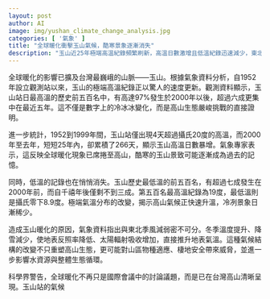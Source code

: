 ```yaml
---
layout: post
author: AI
image: img/yushan_climate_change_analysis.jpg
categories: [ '氣象' ]
title: "全球暖化衝擊玉山氣候，酷寒景象逐漸消失"
description: "玉山近25年極端高溫紀錄頻繁刷新，高溫日數激增且低溫紀錄迅速減少，東北季風減弱加速暖化，導致高山生態與水資源面臨嚴峻挑戰。"
---
```

全球暖化的影響已擴及台灣最巍峨的山脈——玉山。根據氣象資料分析，自1952年設立觀測站以來，玉山的極端高溫紀錄正以驚人的速度更新。觀測資料顯示，玉山站日最高溫的歷史前五百名中，有高達97%發生於2000年以後，超過六成更集中在最近五年。這不僅是數字上的冷冰冰變化，而是高山生態嚴峻挑戰的直接證明。

進一步統計，1952到1999年間，玉山站僅出現4天超過攝氏20度的高溫，而2000年至去年，短短25年內，卻累積了266天，顯示玉山高溫日數暴增。氣象專家表示，這反映全球暖化現象已席捲至高山，酷寒的玉山景致可能逐漸成為過去的記憶。

同時，低溫的記錄也在悄悄消失。玉山歷史最低溫的前五百名，有超過七成發生在2000年前，而自千禧年後僅剩不到三成。第五百名最高溫紀錄為19度，最低溫則是攝氏零下8.9度。極端氣溫分布的改變，揭示高山氣候正快速升溫，冷冽景象日漸稀少。

造成玉山暖化的原因，氣象資料指出與東北季風減弱密不可分。冬季溫度提升、降雪減少，使地表反照率降低、太陽輻射吸收增加，直接推升地表氣溫。這種氣候結構的改變不只重塑高山生態，更可能對山區物種適應、棲地安全帶來威脅，並進一步影響水資源與整體生態循環。

科學界警告，全球暖化不再只是國際會議中的討論議題，而是已在台灣高山清晰呈現。玉山站的氣候